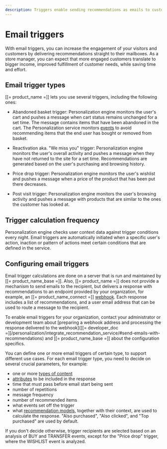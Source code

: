 ```yaml
---
description: Triggers enable sending recommendations as emails to customers.
---
```


# Email triggers

With email triggers, you can increase the engagement of your visitors and customers by delivering recommendations straight to their mailboxes.
As a store manager, you can expect that more engaged customers translate to bigger income, improved fulfillment of customer needs, while saving time and effort.

## Email trigger types

[[= product_name =]] lets you use several triggers, including the following ones:

- Abandoned basket trigger: Personalization engine monitors the user's cart and pushes a message when cart status remains unchanged for a set time.
The message contains items that have been abandoned in the cart.
The Personalization service monitors [events](event_types.md) to avoid recommending items that the end user has bought or removed from basket.

- Reactivation aka. "We miss you" trigger: Personalization engine monitors the user's overall activity and pushes a message when they have not returned to the site for a set time.
Recommendations are generated based on the user's purchasing and browsing history.

- Price drop trigger: Personalization engine monitors the user's wishlist and pushes a message when a price of the product that has been put there decreases.

- Post visit trigger: Personalization engine monitors the user's browsing activity and pushes a message with products that are similar to the ones the customer has looked at.

## Trigger calculation frequency

Personalization engine checks user context data against trigger conditions every night.
Email triggers are automatically initiated when a specific user's action, inaction or pattern of actions meet certain conditions that are defined in the service.

## Configuring email triggers

Email trigger calculations are done on a server that is run and maintained by [[= product_name_base =]].
Also, [[= product_name =]] does not provide a mechanism to send emails to the recipient, but delivers a response with recommendations to an endpoint provided by your organization, for example, an [[= product_name_connect =]] [webhook](https://doc.ibexa.co/projects/connect/en/latest/tools/webhooks/).
Each response includes a list of recommendations, and a user email address that can be used to route a message to the recipient.

To enable email triggers for your organization, contact your administrator or development team about [preparing a webhook address and processing the response delivered to the webhook]([[= developer_doc =]]/personalization/integrate_recommendation_service/#send-emails-with-recommendations) and [[= product_name_base =]] about the configuration specifics.

You can define one or more email triggers of certain type, to support different use cases.
For each email trigger type, you need to decide on several crucial parameters, for example:

- one or more [types of content](content_types.md)
- [attributes](recommendation_models.md/#nominal-attributes) to be included in the response
- time that must pass before email start being sent
- number of repetitions
- message frequency
- number of recommended items
- what events set off the trigger
- what [recommendation models](recommendation_models.md), together with their context, are used to calculate the response.
"Also purchased", "Also clicked", and "Top purchased" are used by default.

If you don't decide otherwise, trigger recipients are selected based on an analysis of BUY and TRANSFER events, except for the "Price drop" trigger, where the WISHLIST event is analyzed.


